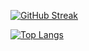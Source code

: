 
[![GitHub Streak](https://streak-stats.demolab.com?user=Esquiafo&theme=dark&date_format=j%20M%5B%20Y%5D&mode=weekly)](https://git.io/streak-stats)

[![Top Langs](https://github-readme-stats.vercel.app/api/top-langs/?username=esquiafo&layout=compact)](https://github.com/esquiafo/github-readme-stats)
